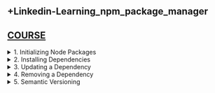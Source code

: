 ## +Linkedin-Learning_npm_package_manager

## [COURSE](https://www.linkedin.com/learning/learning-npm-a-package-manager/learning-npm?resume=false)

<details>
<summary>1. Initializing Node Packages </summary>

# Initializing Node Packages

```x
npm init -y
```

```x
➜  01_learning_npm git:(main) npm init -y
Wrote to /Users/ifeanyiomeata/Desktop/SERVER/projects/src-AI-Software/my_projects/01_learning_npm/package.json:

{
  "name": "01_learning_npm",
  "version": "1.0.0",
  "main": "index.js",
  "scripts": {
    "test": "echo \"Error: no test specified\" && exit 1"
  },
  "keywords": [],
  "author": "",
  "license": "ISC",
  "description": ""
}
```

<img width="1397" alt="image" src="https://github.com/user-attachments/assets/db6e67b7-658e-4582-91ab-35dcc38066c7">

# #END</details>

<details>
<summary>2. Installing Dependencies </summary>

# Installing Dependencies

## Installing Main Dependencies

```x
npm install express
npm install --save express
npm install -S express
```

## Installing Dev Dependencies

```x
npm install --save-dev babel cli
npm install -D babel cli 
```

```json
{
  "name": "01_learning_npm",
  "version": "1.0.0",
  "main": "index.js",
  "scripts": {
    "test": "echo \"Error: no test specified\" && exit 1"
  },
  "keywords": [],
  "author": "",
  "license": "ISC",
  "description": "",
  "dependencies": {
    "express": "^4.19.2"
  },
  "devDependencies": {
    "babel": "^6.23.0",
    "cli": "^1.0.1"
  }
}

```

## Installing Dependencies globally to use in your projects

```x
npm install -g create-react-app 
create-react-app crud-app 
cd crud-app
npm install --save axios react-bootstrap bootstrap
```

## Installing Dependencies globally temporarily (use once)

```x
npx create-react-app crud-app 
```

# #END</details>

<details>
<summary>3. Updating a Dependency </summary>

# Updating a Dependency

### Checking packages that are outdated

```x
npm outdated
npm outdated -g
```

### Installing latest versions

```js
npm install eslint@8.32.0
npm install eslint@latest
 
npm install -g npm@10.8.2
npm install -g npm@latest 
```

# #END</details>

<details>
<summary>4. Removing a Dependency </summary>

# Removing a Dependency

```js
npm install eslint
npm uninstall eslint

npm install --save-dev nodemon
npm uninstall --save-dev nodemon
```

# #END</details>

<details>
<summary>5. Semantic Versioning </summary>

# Semantic Versioning

![image](https://github.com/user-attachments/assets/ec509056-a85c-4d16-b6b0-c57b064ef563)
![image](https://github.com/user-attachments/assets/76089f2d-12fd-4037-9559-8a9d5f1f3dd8)
![image](https://github.com/user-attachments/assets/6369203a-e99a-46cd-9ac0-98b199548ed3)
![image](https://github.com/user-attachments/assets/93f9237a-1f26-4ffe-bf9e-0951c51e68df)


```js

```

```js

```

```js

```

```js

```

```js

```

```js

```

```js

```

```js

```

```js

```

```js

```

```js

```

```js

```

```js

```

```js

```

```js

```

```js

```

```js

```

# #END</details>
